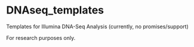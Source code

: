 # DNAseq_templates
Templates for Illumina DNA-Seq Analysis (currently, no promises/support)

For research purposes only.
